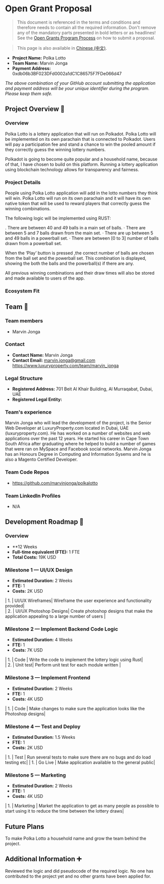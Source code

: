# Open Grant Proposal

> This document is referenced in the terms and conditions and therefore needs to contain all the required information. Don't remove any of the mandatory parts presented in bold letters or as headlines! See the [Open Grants Program Process](https://github.com/w3f/Open-Grants-Program/blob/master/README_2.md) on how to submit a proposal.

> This page is also available in [Chinese (中文)](./application-template-cn.md).

* **Project Name:** Polka Lotto
* **Team Name:** Marvin Jonga
* **Payment Address:** 0xdb06b3BF023DFd0002a1dC1C86575F7FDe066d47

*The above combination of your GitHub account submitting the application and payment address will be your unique identifier during the program. Please keep them safe.*

## Project Overview :page_facing_up: 

### Overview

Polka Lotto is a lottery application that will run on Polkadot. Polka Lotto will be implemented on its own parachain that is connected to Polkadot. Users will pay a participation fee and stand a chance to win the pooled amount if they correctly guess the winning lottery numbers.

Polkadot is going to become quite popular and a household name, because of that, I have chosen to build on this platform. Running a lottery application using blockchain technology allows for transparency and fairness.

### Project Details 

People using Polka Lotto application will add in the lotto numbers they think will win. Polka Lotto will run on its own parachain and it will have its own native token that will be used to reward players that correctly guess the winning combinations.

The following logic will be implemented using RUST: 

. There are between 40 and 49 balls in a main set of balls.
· There are between 5 and 7 balls drawn from the main set.
· There are up between 5 and 49 balls in a powerball set.
· There are between [0 to 3] number of balls drawn from a powerball set.
 
When the ‘Play’ button is pressed ,the correct number of balls are chosen from the ball set and the powerball set. This combination is displayed, showing the both the balls and the powerball(s) if there are any.

All previous winning combinations and their draw times will also be stored and made available to users of the app.

### Ecosystem Fit 

## Team :busts_in_silhouette:

### Team members
* Marvin Jonga

### Contact
* **Contact Name:** Marvin Jonga
* **Contact Email:** marvin.jonga@gmail.com
 https://www.luxuryproperty.com/team/marvin_jonga

### Legal Structure 
* **Registered Address:** 701 Beit Al Khair Building, Al Murraqabat, Dubai, UAE
* **Registered Legal Entity:** 

### Team's experience
Marvin Jonga who will lead the development of the project, is the Senior Web Developer at LuxuryProperty.com located in Dubai, UAE (luxuryproperty.com). He has worked on a number of websites and web applications over the past 12 years. He started his career in Cape Town South Africa after graduating where he helped to build a number of games that were ran on MySpace and Facebook social networks. Marvin Jonga has an Honours Degree in Computing and Information Sysems and he is also a Magento Certified Developer.
  
### Team Code Repos
* https://github.com/marvinjonga/polkalotto

### Team LinkedIn Profiles
* N/A

## Development Roadmap :nut_and_bolt: 

### Overview
* **12 Weeks
* **Full-time equivalent (FTE):**  1 FTE
* **Total Costs:** 19K USD

### Milestone 1 — UI/UX Design
* **Estimated Duration:** 2 Weeks
* **FTE:**  1
* **Costs:** 2K USD

| 1. | UI/UX Wireframes| Wireframe the user experience and functionality provided|  
| 2. | UI/UX Photoshop Designs| Create photoshop designs that make the application appealing to a large number of users | 

### Milestone 2  — Implement Backend Code Logic
* **Estimated Duration:** 4 Weeks
* **FTE:**  1
* **Costs:** 7K USD

| 1. | Code | Write the code to implement the lottery logic using Rust|  
| 2. | Unit test| Perform unit test for each module written | 

### Milestone 3  — Implement Frontend
* **Estimated Duration:** 2 Weeks
* **FTE:**  1
* **Costs:** 4K USD

| 1. | Code | Make changes to make sure the application looks like the Photoshop designs|  

### Milestone 4 — Test and Deploy
* **Estimated Duration:** 1.5 Weeks
* **FTE:**  1
* **Costs:** 2K USD

| 1. | Test | Run several tests to make sure there are no bugs and do load testing etc| 
| 1. | Go Live | Make application available to the general public| 

### Milestone 5 — Marketing
* **Estimated Duration:** 2 Weeks
* **FTE:**  1
* **Costs:** 4K USD

| 1. | Marketing | Market the application to get as many people as possible to start using it to reduce the time between the lottery draws| 

## Future Plans
To make Polka Lotto a household name and grow the team behind the project.

## Additional Information :heavy_plus_sign: 
Reviewed the logic and did pseudocode of the required logic. No one has contributed to the project yet and no other grants have been applied for.